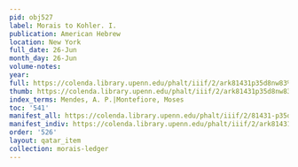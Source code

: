 ```yaml
---
pid: obj527
label: Morais to Kohler. I.
publication: American Hebrew
location: New York
full_date: 26-Jun
month_day: 26-Jun
volume-notes:
year:
full: https://colenda.library.upenn.edu/phalt/iiif/2/ark81431p35d8nw83%2FSHA256E-s7111758--e58b70e3c4161af77e46b692d15b23750ea69524a5c1f94682c34ed43f5a6c79.jpeg/full/3500,/0/default.jpg
thumb: https://colenda.library.upenn.edu/phalt/iiif/2/ark81431p35d8nw83%2FSHA256E-s7111758--e58b70e3c4161af77e46b692d15b23750ea69524a5c1f94682c34ed43f5a6c79.jpeg/full/!200,200/0/default.jpg
index_terms: Mendes, A. P.|Montefiore, Moses
toc: '541'
manifest_all: https://colenda.library.upenn.edu/phalt/iiif/2/81431-p35d8nw83/manifest
manifest_indiv: https://colenda.library.upenn.edu/phalt/iiif/2/ark81431p35d8nw83%2FSHA256E-s7111758--e58b70e3c4161af77e46b692d15b23750ea69524a5c1f94682c34ed43f5a6c79.jpeg
order: '526'
layout: qatar_item
collection: morais-ledger
---
```

